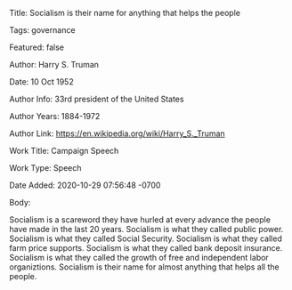 Title:  Socialism is their name for anything that helps the people

Tags:   governance

Featured: false

Author: Harry S. Truman

Date:   10 Oct 1952

Author Info:  33rd president of the United States

Author Years: 1884-1972

Author Link: https://en.wikipedia.org/wiki/Harry_S._Truman

Work Title: Campaign Speech

Work Type: Speech

Date Added: 2020-10-29 07:56:48 -0700

Body: 

Socialism is a scareword they have hurled at every advance the people have made in the last 20 years. Socialism is what they called public power. Socialism is what they called Social Security. Socialism is what they called farm price supports. Socialism is what they called bank deposit insurance. Socialism is what they called the growth of free and independent labor organiztions. Socialism is their name for almost anything that helps all the people. 

